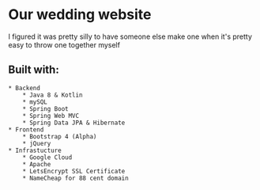 # Our wedding website
I figured it was pretty silly to have someone else make one when it's pretty easy to throw one together myself

## Built with:
    * Backend
        * Java 8 & Kotlin
        * mySQL
        * Spring Boot
        * Spring Web MVC
        * Spring Data JPA & Hibernate
    * Frontend
        * Bootstrap 4 (Alpha)
        * jQuery
    * Infrastucture
        * Google Cloud
        * Apache
        * LetsEncrypt SSL Certificate
        * NameCheap for 88 cent domain